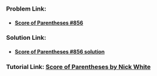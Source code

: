 ### **Problem Link:**

- #### [Score of Parentheses #856](https://leetcode.com/problems/score-of-parentheses/)

### **Solution Link:**

- #### [Score of Parentheses #856 solution](https://github.com/heyimvikash/DataStructures-And-Algorithms/blob/3a81127e7e5823cd0024f8226e041475d73f667d/02.%20Stack/LeetCode%20Qs/13.%20Score%20of%20Parentheses%20%23856/Solution.java)

### **Tutorial Link:** [Score of Parentheses by Nick White](https://youtu.be/jfmJusJ0qKM)
